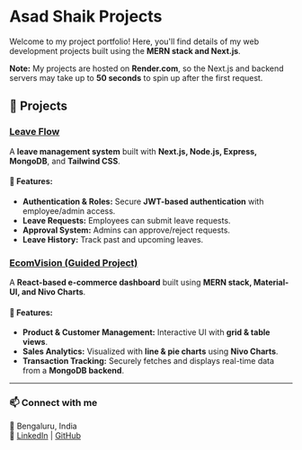 # Asad Shaik Projects  

Welcome to my project portfolio! Here, you'll find details of my web development projects built using the **MERN stack and Next.js**.  

**Note:** My projects are hosted on **Render.com**, so the Next.js and backend servers may take up to **50 seconds** to spin up after the first request.  

## 🚀 Projects  

### [Leave Flow](https://leaveflow-frontend.onrender.com/)  
A **leave management system** built with **Next.js, Node.js, Express, MongoDB**, and **Tailwind CSS**.  

#### 🔹 Features:  
- **Authentication & Roles:** Secure **JWT-based authentication** with employee/admin access.  
- **Leave Requests:** Employees can submit leave requests.  
- **Approval System:** Admins can approve/reject requests.  
- **Leave History:** Track past and upcoming leaves.  

### [EcomVision (Guided Project)](https://ecomvision-frontend-pafz.onrender.com/)  
A **React-based e-commerce dashboard** built using **MERN stack, Material-UI, and Nivo Charts**.  

#### 🔹 Features:  
- **Product & Customer Management:** Interactive UI with **grid & table views**.  
- **Sales Analytics:** Visualized with **line & pie charts** using **Nivo Charts**.  
- **Transaction Tracking:** Securely fetches and displays real-time data from a **MongoDB backend**.  

---

### 📫 Connect with me  
📍 Bengaluru, India  
🔗 [LinkedIn](https://www.linkedin.com/in/shaik-asad/) | [GitHub](https://github.com/asad-shaik-md)  
